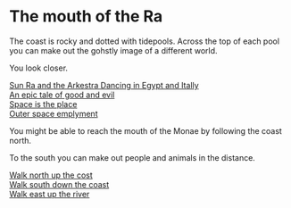 # The mouth of the Ra

The coast is rocky and dotted with tidepools. Across the top of each pool you can make out the gohstly image of a different world.

You look closer.  

[Sun Ra and the Arkestra Dancing in Egypt and Itally](https://www.youtube.com/watch?v=5azChH6Z7QA)   
[An epic tale of good and evil](https://www.youtube.com/watch?v=7iAQCPmpSUI)  
[Space is the place](https://www.youtube.com/watch?v=ZoNBMIbMDD0)  
[Outer space emplyment](https://www.youtube.com/watch?v=iDwn0lsxDGg) 
 
You might be able to reach the mouth of the Monae by following the coast north.  

To the south you can make out people and animals in the distance.    

[Walk north up the cost](monaeSouth.html)  
[Walk south down the coast](caravanNoth.html)  
[Walk east up the river](forkWest.html)  
